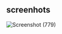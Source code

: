 ## screenhots

![Screenshot (779)](https://github.com/user-attachments/assets/9a2c5e42-bc90-4455-b43b-ba0ec973954f)
